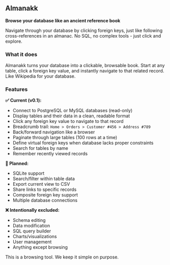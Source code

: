 ## Almanakk

**Browse your database like an ancient reference book**

Navigate through your database by clicking foreign keys, just like following cross-references in an almanac. No SQL, no complex tools - just click and explore.

### What it does

Almanakk turns your database into a clickable, browsable book. Start at any table, click a foreign key value, and instantly navigate to that related record. Like Wikipedia for your database.

### Features

**✅ Current (v0.1):**
- Connect to PostgreSQL or MySQL databases (read-only)
- Display tables and their data in a clean, readable format
- Click any foreign key value to navigate to that record
- Breadcrumb trail: `Home > Orders > Customer #456 > Address #789`
- Back/forward navigation like a browser
- Paginate through large tables (100 rows at a time)
- Define virtual foreign keys when database lacks proper constraints
- Search for tables by name
- Remember recently viewed records

**🚧 Planned:**
- SQLite support
- Search/filter within table data
- Export current view to CSV
- Share links to specific records
- Composite foreign key support
- Multiple database connections

**❌ Intentionally excluded:**
- Schema editing
- Data modification
- SQL query builder
- Charts/visualizations
- User management
- Anything except browsing

This is a browsing tool. We keep it simple on purpose.
